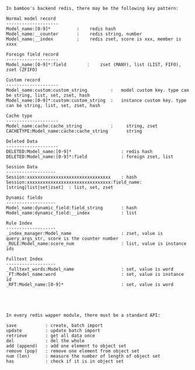 	In bamboo's backend redis, there may be the following key pattern:
	
	Normal model record
	--------------------
	Model_name:[0-9]*		   :	redis hash
	Model_name:__counter	   :	redis string, number
	Model_name:__index		   :	redis zset, score is xxx, member is xxxx
	
	Foreign field record
	--------------------
	Model_name:[0-9]*:field		   :	zset (MANY), list (LIST, FIFO), zset (ZFIFO)
	
	Custom record
	--------------------
	Model_name:custom:custom_string			:	model custom key. type can be string, list, set, zset, hash
	Model_name:[0-9]*:custom:custom_string	:	instance custom key. type can be string, list, set, zset, hash
	
	Cache type
	--------------------
	Model_name:cache:cache_string			:	  string, zset
	CACHETYPE:Model_name:cache:cache_string       string
	
	Deleted Data
	--------------------
	DELETED:Model_name:[0-9]*  					: redis hash
	DELETED:Model_name:[0-9]*:field   			: foreign zset, list
	
	Session Data
	-------------------
	Session:xxxxxxxxxxxxxxxxxxxxxxxxxxxxxxxx	: hash
	Session:xxxxxxxxxxxxxxxxxxxxxxxxxxxxxxxx:field_name:[string|list|set|zset]	: list, set, zset
	
	Dynamic fields
	-------------------
	Model_name:dynamic_field:field_string		: hash
	Model_name:dynamic_field:__index			: list
	
	Rule Index
	-------------------
	_index_manager:Model_name					: zset, value is query_args_str, score is the counter number
	_RULE:Model_name:score_num					: list, value is instance ids
	
	Fulltext Index
	-------------------
	_fulltext_words:Model_name					: set, value is word
	_FT:Model_name:word							: set, value is instance id
	_RFT:Model_name:[0-9]*						: set, value is word
	
	
	
	
	
	In every redis wapper module, there must be a standard API:
	
	save	 	   : create, batch import
	update		   : update batch import
	retrieve	   : get all data once
	del			   : del the whole
	add (append)   : add one element to object set
	remove (pop)   : remove one element from object set
	num	(len)	   : measure the number of length of object set
	has			   : check if it is in object set
	
	
	
